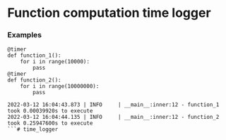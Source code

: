# Function computation time logger 

### Examples
```
@timer
def function_1():
    for i in range(10000):
        pass
@timer
def function_2():
    for i in range(10000000):
        pass
```
```
2022-03-12 16:04:43.873 | INFO     | __main__:inner:12 - function_1 took 0.00039920s to execute
2022-03-12 16:04:44.135 | INFO     | __main__:inner:12 - function_2 took 0.25947600s to execute
```#   t i m e _ l o g g e r  
 